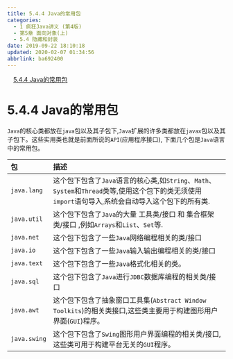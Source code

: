 ```yaml
---
title: 5.4.4 Java的常用包
categories: 
  - 1 疯狂Java讲义 (第4版)
  - 第5章 面向对象(上)
  - 5.4 隐藏和封装
date: 2019-09-22 18:10:18
updated: 2020-02-07 01:34:56
abbrlink: ba692400
---
```

<div id='my_toc'><a href="/JavaReadingNotes/ba692400/#5-4-4-Java的常用包" class="header_1">5.4.4 Java的常用包</a>&nbsp;<br></div>
<style>.header_1{margin-left: 1em;}.header_2{margin-left: 2em;}.header_3{margin-left: 3em;}.header_4{margin-left: 4em;}.header_5{margin-left: 5em;}.header_6{margin-left: 6em;}</style>
<!--more-->
<script>if (navigator.platform.search('arm')==-1){document.getElementById('my_toc').style.display = 'none';}var e,p = document.getElementsByTagName('p');while (p.length>0) {e = p[0];e.parentElement.removeChild(e);}</script>

<!--end-->
<!--SSTStart-->
# 5.4.4 Java的常用包 #
`Java`的核心类都放在`java`包以及其子包下,`Java`扩展的许多类都放在`javax`包以及其子包下。这些实用类也就是前面所说的`API`(应用程序接口), 下面几个包是`Java`语言中的常用包。

|包|描述|
|:---|:---|
|`java.lang`|这个包下包含了`Java`语言的核心类,如`String`、`Math`、 `System`和`Thread`类等,使用这个包下的类无须使用`import`语句导入,系统会自动导入这个包下的所有类.|
|`java.util`|这个包下包含了`Java`的大量 工具类/接口 和 集合框架类/接口 ,例如`Arrays`和`List`、`Set`等.|
|`java.net`|这个包下包含了一些`Java`网络编程相关的类/接口|
|`java.io`|这个包下包含了一些`Java`输入输出编程相关的类/接口|
|`java.text`|这个包下包含了一些`Java`格式化相关的类。|
|`java.sql`|这个包下包含了`Java`进行`JDBC`数据库编程的相关类/接口|
|`java.awt`|这个包下包含了抽象窗口工具集(`Abstract Window Toolkits`)的相关类接口,这些类主要用于构建图形用户界面(`GUI`)程序。|
|`java.swing`|这个包下包含了`Swing`图形用户界面编程的相关类/接口,这些类可用于构建平台无关的`GUI`程序。|

<!--SSTStop-->

